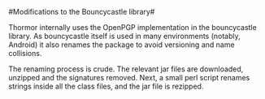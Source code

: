 #Modifications to the Bouncycastle library#

Thormor internally uses the OpenPGP implementation in the bouncycastle
library. As bouncycastle itself is used in many environments (notably,
Android) it also renames the package to avoid versioning and name
collisions.

The renaming process is crude. The relevant jar files are downloaded,
unzipped and the signatures removed. Next, a small perl script renames
strings inside all the class files, and the jar file is rezipped.
